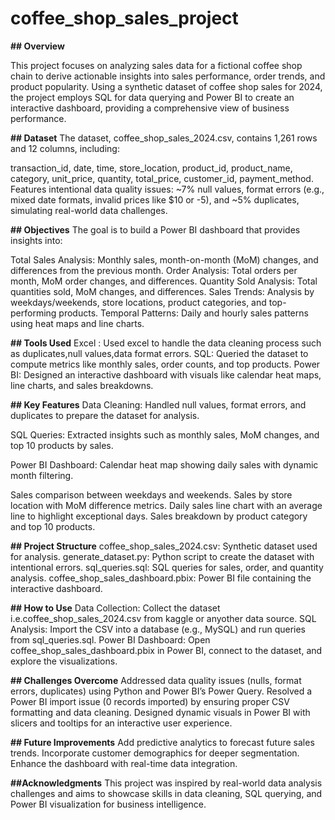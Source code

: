 # coffee_shop_sales_project

**## Overview**

This project focuses on analyzing sales data for a fictional coffee shop chain to derive actionable insights into sales performance, order trends, and product popularity. Using a synthetic dataset of coffee shop sales for 2024, the project employs SQL for data querying and Power BI to create an interactive dashboard, providing a comprehensive view of business performance.

**## Dataset**
The dataset, coffee_shop_sales_2024.csv, contains 1,261 rows and 12 columns, including:

transaction_id, date, time, store_location, product_id, product_name, category, unit_price, quantity, total_price, customer_id, payment_method.
Features intentional data quality issues: ~7% null values, format errors (e.g., mixed date formats, invalid prices like $10 or -5), and ~5% duplicates, simulating real-world data challenges.

**## Objectives**
The goal is to build a Power BI dashboard that provides insights into:

Total Sales Analysis: Monthly sales, month-on-month (MoM) changes, and differences from the previous month.
Order Analysis: Total orders per month, MoM order changes, and differences.
Quantity Sold Analysis: Total quantities sold, MoM changes, and differences.
Sales Trends: Analysis by weekdays/weekends, store locations, product categories, and top-performing products.
Temporal Patterns: Daily and hourly sales patterns using heat maps and line charts.


**## Tools Used**
Excel : Used excel to handle the data cleaning process such as duplicates,null values,data format errors.
SQL: Queried the dataset to compute metrics like monthly sales, order counts, and top products.
Power BI: Designed an interactive dashboard with visuals like calendar heat maps, line charts, and sales breakdowns.

**## Key Features**
Data Cleaning: Handled null values, format errors, and duplicates to prepare the dataset for analysis.

SQL Queries: Extracted insights such as monthly sales, MoM changes, and top 10 products by sales.

Power BI Dashboard:
Calendar heat map showing daily sales with dynamic month filtering.

Sales comparison between weekdays and weekends.
Sales by store location with MoM difference metrics.
Daily sales line chart with an average line to highlight exceptional days.
Sales breakdown by product category and top 10 products.


**## Project Structure**
coffee_shop_sales_2024.csv: Synthetic dataset used for analysis.
generate_dataset.py: Python script to create the dataset with intentional errors.
sql_queries.sql: SQL queries for sales, order, and quantity analysis.
coffee_shop_sales_dashboard.pbix: Power BI file containing the interactive dashboard.

**## How to Use**
Data Collection: Collect the dataset i.e.coffee_shop_sales_2024.csv from kaggle or anyother data source.
SQL Analysis: Import the CSV into a database (e.g., MySQL) and run queries from sql_queries.sql.
Power BI Dashboard: Open coffee_shop_sales_dashboard.pbix in Power BI, connect to the dataset, and explore the visualizations.

**## Challenges Overcome**
Addressed data quality issues (nulls, format errors, duplicates) using Python and Power BI’s Power Query.
Resolved a Power BI import issue (0 records imported) by ensuring proper CSV formatting and data cleaning.
Designed dynamic visuals in Power BI with slicers and tooltips for an interactive user experience.

**## Future Improvements**
Add predictive analytics to forecast future sales trends.
Incorporate customer demographics for deeper segmentation.
Enhance the dashboard with real-time data integration.

**##Acknowledgments**
This project was inspired by real-world data analysis challenges and aims to showcase skills in data cleaning, SQL querying, and Power BI visualization for business intelligence.
